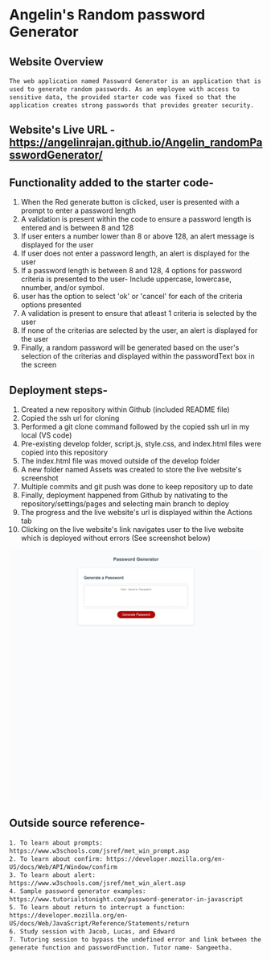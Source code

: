 # Angelin's Random password Generator

## Website Overview
    The web application named Password Generator is an application that is used to generate random passwords. As an employee with access to sensitive data, the provided starter code was fixed so that the application creates strong passwords that provides greater security. 


## Website's Live URL - https://angelinrajan.github.io/Angelin_randomPasswordGenerator/

## Functionality added to the starter code-
1. When the Red generate button is clicked, user is presented with a prompt to enter a password length
2. A validation is present within the code to ensure a password length is entered and is between 8 and 128
3. If user enters a number lower than 8 or above 128, an alert message is displayed for the user
4. If user does not enter a password length, an alert is displayed for the user
5. If a password length is between 8 and 128, 4 options for password criteria is presented to the user- Include uppercase, lowercase, nnumber, and/or symbol.
6. user has the option to select 'ok' or 'cancel' for each of the criteria options presented
7. A validation is present to ensure that atleast 1 criteria is selected by the user
8. If none of the criterias are selected by the user, an alert is displayed for the user
9. Finally, a random password will be generated based on the user's selection of the criterias and displayed within the passwordText box in the screen


## Deployment steps-
1. Created a new repository within Github (included README file)
2. Copied the ssh url for cloning
3. Performed a git clone command followed by the copied ssh url in my local (VS code)
4. Pre-existing develop folder, script.js, style.css, and index.html files were copied into this repository
5. The index.html file was moved outside of the develop folder
6. A new folder named Assets was created to store the live website's screenshot
7. Multiple commits and git push was done to keep repository up to date
8. Finally, deployment happened from Github by nativating to the repository/settings/pages and selecting main branch to deploy
9. The progress and the live website's url is displayed within the Actions tab
10. Clicking on the live website's link navigates user to the live website which is deployed without errors (See screenshot below)

   ![Live Website's Screenshot](Assets/Live%20Website's%20Screenshot.png)



## Outside source reference-

    1. To learn about prompts: https://www.w3schools.com/jsref/met_win_prompt.asp
    2. To learn about confirm: https://developer.mozilla.org/en-US/docs/Web/API/Window/confirm
    3. To learn about alert: https://www.w3schools.com/jsref/met_win_alert.asp
    4. Sample password generator examples: https://www.tutorialstonight.com/password-generator-in-javascript
    5. To learn about return to interrupt a function: https://developer.mozilla.org/en-US/docs/Web/JavaScript/Reference/Statements/return
    6. Study session with Jacob, Lucas, and Edward
    7. Tutoring session to bypass the undefined error and link between the generate function and passwordFunction. Tutor name- Sangeetha.
